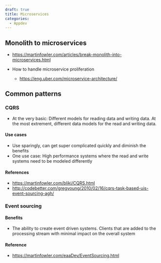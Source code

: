 ```yaml
---
draft: true
title: Microservices
categories:
  - Appdev
---
```

## Monolith to microservices

- https://martinfowler.com/articles/break-monolith-into-microservices.html

- How to handle microservice proliferation
  - https://eng.uber.com/microservice-architecture/


## Common patterns

### CQRS 

- At the very basic: Different models for reading data and writing data. At the most extrement, different data models for the read and writing data.

#### Use cases
- Use sparingly, can get super complicated quickly and diminish the benefits
- One use case: High performance systems where the read and write systems need to be modeled differently

#### References
- https://martinfowler.com/bliki/CQRS.html
- http://codebetter.com/gregyoung/2010/02/16/cqrs-task-based-uis-event-sourcing-agh/

### Event sourcing

#### Benefits
- The ability to create event driven systems. Clients that are added to the processing stream with minimal impact on the overall system

#### Reference
- https://martinfowler.com/eaaDev/EventSourcing.html

